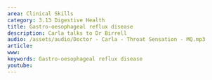 ```yaml
---
area: Clinical Skills
category: 3.13 Digestive Health
title: Gastro-oesophageal reflux disease
description: Carla talks to Dr Birrell
audio: /assets/audio/Doctor - Carla - Throat Sensation - MQ.mp3
article: 
www: 
keywords: Gastro-oesophageal reflux disease
youtube:
--- 
```

